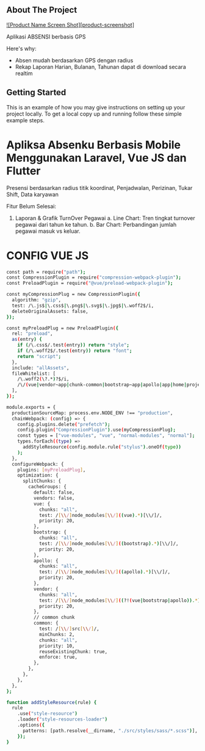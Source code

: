 
<!-- ABOUT THE PROJECT -->
## About The Project

[![Product Name Screen Shot][product-screenshot]](https://example.com)

Aplikasi ABSENSI berbasis GPS

Here's why:
* Absen mudah berdasarkan GPS dengan radius
* Rekap Laporan Harian, Bulanan, Tahunan dapat di download secara realtim
  
<!-- GETTING STARTED -->
## Getting Started

This is an example of how you may give instructions on setting up your project locally.
To get a local copy up and running follow these simple example steps.

# Apliksa Absenku Berbasis Mobile Menggunakan Laravel, Vue JS dan Flutter

Presensi berdasarkan radius titik koordinat, Penjadwalan, Perizinan, Tukar Shift, Data karyawan

Fitur Belum Selesai:

1. Laporan & Grafik TurnOver Pegawai
   a. Line Chart: Tren tingkat turnover pegawai dari tahun ke tahun.
   b. Bar Chart: Perbandingan jumlah pegawai masuk vs keluar.

# CONFIG VUE JS

```sh
const path = require("path");
const CompressionPlugin = require("compression-webpack-plugin");
const PreloadPlugin = require("@vue/preload-webpack-plugin");

const myCompressionPlug = new CompressionPlugin({
  algorithm: "gzip",
  test: /\.js$|\.css$|\.png$|\.svg$|\.jpg$|\.woff2$/i,
  deleteOriginalAssets: false,
});

const myPreloadPlug = new PreloadPlugin({
  rel: "preload",
  as(entry) {
    if (/\.css$/.test(entry)) return "style";
    if (/\.woff2$/.test(entry)) return "font";
    return "script";
  },
  include: "allAssets",
  fileWhitelist: [
    /\.woff2(\?.*)?$/i,
    /\/(vue|vendor~app|chunk-common|bootstrap~app|apollo|app|home|project)\./,
  ],
});

module.exports = {
  productionSourceMap: process.env.NODE_ENV !== "production",
  chainWebpack: (config) => {
    config.plugins.delete("prefetch");
    config.plugin("CompressionPlugin").use(myCompressionPlug);
    const types = ["vue-modules", "vue", "normal-modules", "normal"];
    types.forEach((type) =>
      addStyleResource(config.module.rule("stylus").oneOf(type))
    );
  },
  configureWebpack: {
    plugins: [myPreloadPlug],
    optimization: {
      splitChunks: {
        cacheGroups: {
          default: false,
          vendors: false,
          vue: {
            chunks: "all",
            test: /[\\/]node_modules[\\/]((vue).*)[\\/]/,
            priority: 20,
          },
          bootstrap: {
            chunks: "all",
            test: /[\\/]node_modules[\\/]((bootstrap).*)[\\/]/,
            priority: 20,
          },
          apollo: {
            chunks: "all",
            test: /[\\/]node_modules[\\/]((apollo).*)[\\/]/,
            priority: 20,
          },
          vendor: {
            chunks: "all",
            test: /[\\/]node_modules[\\/]((?!(vue|bootstrap|apollo)).*)[\\/]/,
            priority: 20,
          },
          // common chunk
          common: {
            test: /[\\/]src[\\/]/,
            minChunks: 2,
            chunks: "all",
            priority: 10,
            reuseExistingChunk: true,
            enforce: true,
          },
        },
      },
    },
  },
};

function addStyleResource(rule) {
  rule
    .use("style-resource")
    .loader("style-resources-loader")
    .options({
      patterns: [path.resolve(__dirname, "./src/styles/sass/*.scss")],
    });
}
```
